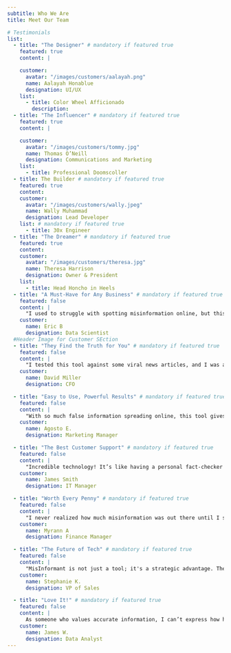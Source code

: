```yaml
---
subtitle: Who We Are
title: Meet Our Team

# Testimonials
list:
  - title: "The Designer" # mandatory if featured true
    featured: true
    content: |

    customer:
      avatar: "/images/customers/aalayah.png"
      name: Aalayah Honablue
      designation: UI/UX
    list:
      - title: Color Wheel Afficionado
        description:
  - title: "The Influencer" # mandatory if featured true
    featured: true
    content: |

    customer:
      avatar: "/images/customers/tommy.jpg"
      name: Thomas O’Neill
      designation: Communications and Marketing
    list:
      - title: Professional Doomscoller
  - title: The Builder # mandatory if featured true
    featured: true
    content:
    customer:
      avatar: "/images/customers/wally.jpeg"
      name: Wally Muhammad
      designation: Lead Developer
    list: # mandatory if featured true
      - title: 30x Engineer
  - title: "The Dreamer" # mandatory if featured true
    featured: true
    content:
    customer:
      avatar: "/images/customers/theresa.jpg"
      name: Theresa Harrison
      designation: Owner & President
    list:
      - title: Head Honcho in Heels
  - title: "A Must-Have for Any Business" # mandatory if featured true
    featured: false
    content: |
      "I used to struggle with spotting misinformation online, but this tool has completely changed the way I fact-check! It's fast, reliable, and easy to use."
    customer:
      name: Eric B
      designation: Data Scientist
  #Header Image for Customer SEction
  - title: "They Find the Truth for You" # mandatory if featured true
    featured: false
    content: |
      "I tested this tool against some viral news articles, and I was amazed at how accurately it flagged misleading content. A must-have for anyone who values the truth!"
    customer:
      name: David Miller
      designation: CFO

  - title: "Easy to Use, Powerful Results" # mandatory if featured true
    featured: false
    content: |
      "With so much false information spreading online, this tool gives me peace of mind. Now I can confidently share news, knowing it's verified."
    customer:
      name: Agosto E.
      designation: Marketing Manager

  - title: "The Best Customer Support" # mandatory if featured true
    featured: false
    content: |
      "Incredible technology! It’s like having a personal fact-checker at my fingertips. It has saved me from falling for misleading headlines countless times."
    customer:
      name: James Smith
      designation: IT Manager

  - title: "Worth Every Penny" # mandatory if featured true
    featured: false
    content: |
      "I never realized how much misinformation was out there until I started using this tool. Now I double-check everything, and it’s been eye-opening!"
    customer:
      name: Myrann A
      designation: Finance Manager

  - title: "The Future of Tech" # mandatory if featured true
    featured: false
    content: |
      "MisInformant is not just a tool; it's a strategic advantage. The feature gives us a competitive edge."
    customer:
      name: Stephanie K.
      designation: VP of Sales

  - title: "Love It!" # mandatory if featured true
    featured: false
    content: |
      As someone who values accurate information, I can’t express how helpful this tool has been. It’s an essential resource for journalists and researchers alike."
    customer:
      name: James W.
      designation: Data Analyst
---
```

